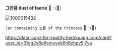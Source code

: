 
   **그만큼 dust of faerie**
   🐑  :  (🍮)

![1000015432](https://github.com/user-attachments/assets/346691cc-0a45-42b1-8335-d5a7252a5f8d)

`Jar containing 눈물 of the Princess`
     🍥      :   (🦪)


https://data-card-for-spotify.herokuapp.com/card?user_id=31gg2v6olfsmuvek6n6zhpv5j7va
